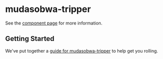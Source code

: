mudasobwa-tripper
================

See the [component page](http://mudasobwa.github.io/mudasobwa-tripper) for more information.

## Getting Started

We've put together a [guide for mudasobwa-tripper](http://www.polymer-project.org/docs/start/reusableelements.html) to help get you rolling.
